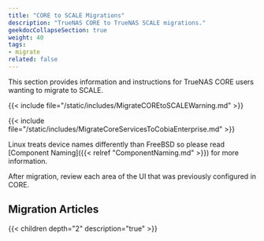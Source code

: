 ```yaml
---
title: "CORE to SCALE Migrations"
description: "TrueNAS CORE to TrueNAS SCALE migrations."
geekdocCollapseSection: true
weight: 40
tags:
- migrate
related: false
---
```


This section provides information and instructions for TrueNAS CORE users wanting to migrate to SCALE.

{{< include file="/static/includes/MigrateCOREtoSCALEWarning.md" >}}

{{< include file="/static/includes/MigrateCoreServicesToCobiaEnterprise.md" >}}

Linux treats device names differently than FreeBSD so please read [Component Naming]({{< relref "ComponentNaming.md" >}}) for more information.

After migration, review each area of the UI that was previously configured in CORE.

## Migration Articles

{{< children depth="2" description="true" >}}
